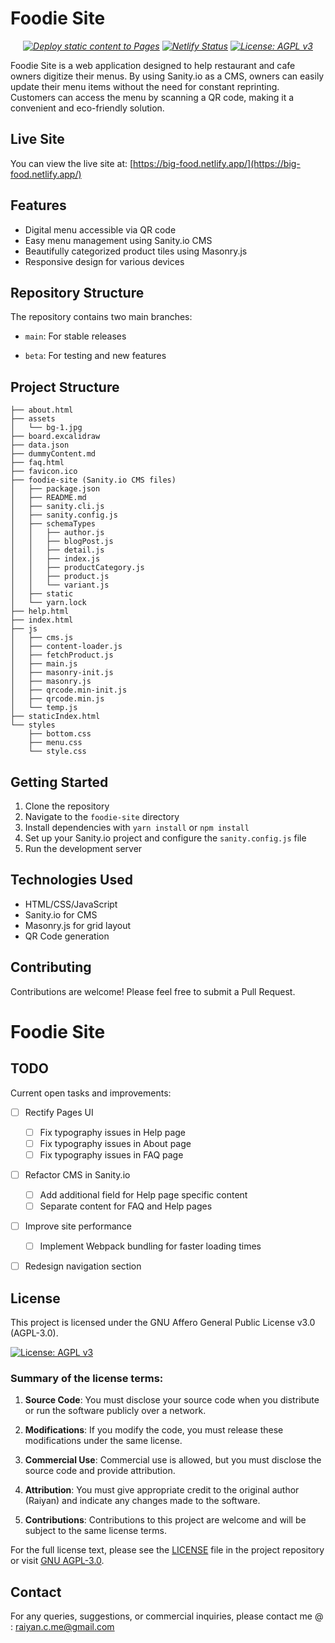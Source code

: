# Foodie Site

<i style="text-align:center">

[![Deploy static content to Pages](https://github.com/raiyanu/foodie-site/actions/workflows/static.yml/badge.svg)](https://github.com/raiyanu/foodie-site/actions/workflows/static.yml)
[![Netlify Status](https://api.netlify.com/api/v1/badges/681f51ee-caef-4e40-adec-360c2ba1eb71/deploy-status)](https://app.netlify.com/sites/big-food/deploys)
[![License: AGPL v3](https://img.shields.io/badge/License-AGPL_v3-blue.svg)](https://www.gnu.org/licenses/agpl-3.0)

</i>

Foodie Site is a web application designed to help restaurant and cafe owners digitize their menus. By using Sanity.io as a CMS, owners can easily update their menu items without the need for constant reprinting. Customers can access the menu by scanning a QR code, making it a convenient and eco-friendly solution.

## Live Site

You can view the live site at: [https://big-food.netlify.app/](https://big-food.netlify.app/)

## Features

- Digital menu accessible via QR code
- Easy menu management using Sanity.io CMS
- Beautifully categorized product tiles using Masonry.js
- Responsive design for various devices

## Repository Structure

The repository contains two main branches:

- `main`: For stable releases

- `beta`: For testing and new features

## Project Structure

```
├── about.html
├── assets
│   └── bg-1.jpg
├── board.excalidraw
├── data.json
├── dummyContent.md
├── faq.html
├── favicon.ico
├── foodie-site (Sanity.io CMS files)
│   ├── package.json
│   ├── README.md
│   ├── sanity.cli.js
│   ├── sanity.config.js
│   ├── schemaTypes
│   │   ├── author.js
│   │   ├── blogPost.js
│   │   ├── detail.js
│   │   ├── index.js
│   │   ├── productCategory.js
│   │   ├── product.js
│   │   └── variant.js
│   ├── static
│   └── yarn.lock
├── help.html
├── index.html
├── js
│   ├── cms.js
│   ├── content-loader.js
│   ├── fetchProduct.js
│   ├── main.js
│   ├── masonry-init.js
│   ├── masonry.js
│   ├── qrcode.min-init.js
│   ├── qrcode.min.js
│   └── temp.js
├── staticIndex.html
└── styles
    ├── bottom.css
    ├── menu.css
    └── style.css
```

## Getting Started

1. Clone the repository
2. Navigate to the `foodie-site` directory
3. Install dependencies with `yarn install` or `npm install`
4. Set up your Sanity.io project and configure the `sanity.config.js` file
5. Run the development server

## Technologies Used

- HTML/CSS/JavaScript
- Sanity.io for CMS
- Masonry.js for grid layout
- QR Code generation

## Contributing

Contributions are welcome! Please feel free to submit a Pull Request.

# Foodie Site

## TODO

Current open tasks and improvements:

- [ ] Rectify Pages UI

  - [ ] Fix typography issues in Help page
  - [ ] Fix typography issues in About page
  - [ ] Fix typography issues in FAQ page

- [ ] Refactor CMS in Sanity.io

  - [ ] Add additional field for Help page specific content
  - [ ] Separate content for FAQ and Help pages

- [ ] Improve site performance

  - [ ] Implement Webpack bundling for faster loading times

- [ ] Redesign navigation section

## License

This project is licensed under the GNU Affero General Public License v3.0 (AGPL-3.0).

[![License: AGPL v3](https://img.shields.io/badge/License-AGPL_v3-blue.svg)](https://www.gnu.org/licenses/agpl-3.0)

### Summary of the license terms:

1. **Source Code**: You must disclose your source code when you distribute or run the software publicly over a network.

2. **Modifications**: If you modify the code, you must release these modifications under the same license.

3. **Commercial Use**: Commercial use is allowed, but you must disclose the source code and provide attribution.

4. **Attribution**: You must give appropriate credit to the original author (Raiyan) and indicate any changes made to the software.

5. **Contributions**: Contributions to this project are welcome and will be subject to the same license terms.

For the full license text, please see the [LICENSE](LICENSE) file in the project repository or visit [GNU AGPL-3.0](https://www.gnu.org/licenses/agpl-3.0.en.html).

## Contact

For any queries, suggestions, or commercial inquiries, please contact me @ : raiyan.c.me@gmail.com
